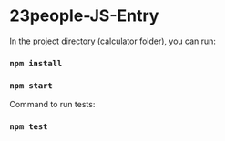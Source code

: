 # 23people-JS-Entry


In the project directory (calculator folder), you can run:

### `npm install`

### `npm start`

Command to run tests:

### `npm test`


